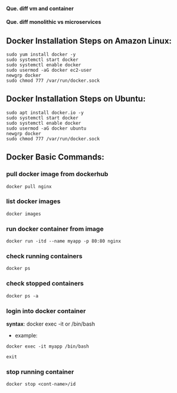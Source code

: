 #### Que. diff vm and container
#### Que. diff monolithic vs microservices

## Docker Installation Steps on Amazon Linux:

````
sudo yum install docker -y
sudo systemctl start docker
sudo systemctl enable docker
sudo usermod -aG docker ec2-user
newgrp docker
sudo chmod 777 /var/run/docker.sock
````

## Docker Installation Steps on Ubuntu:

````
sudo apt install docker.io -y
sudo systemctl start docker
sudo systemctl enable docker
sudo usermod -aG docker ubuntu
newgrp docker
sudo chmod 777 /var/run/docker.sock
````

## Docker Basic Commands:

### pull docker image from dockerhub
````
docker pull nginx
````
### list docker images
````
docker images
````

### run docker container from image
````
docker run -itd --name myapp -p 80:80 nginx
````

### check running containers
````
docker ps
````
### check stopped containers
````
docker ps -a
````

### login into docker container

**syntax**: docker exec -it <containerID> or <container name> /bin/bash
- example:
````
docker exec -it myapp /bin/bash
````
````
exit
````

### stop running container
````
docker stop <cont-name>/id
````

